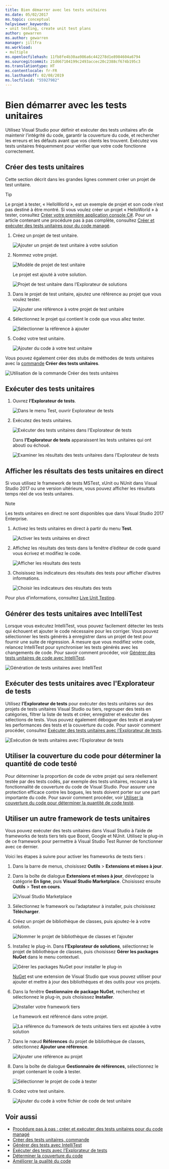 ```yaml
---
title: Bien démarrer avec les tests unitaires
ms.date: 05/02/2017
ms.topic: conceptual
helpviewer_keywords:
- unit testing, create unit test plans
author: gewarren
ms.author: gewarren
manager: jillfra
ms.workload:
- multiple
ms.openlocfilehash: 11fb8fe4b30aa986a6c442278d1e8984604a6794
ms.sourcegitcommit: 21d667104199c2493accec20c2388cf674b195c3
ms.translationtype: HT
ms.contentlocale: fr-FR
ms.lasthandoff: 02/08/2019
ms.locfileid: "55927982"
---
```

# <a name="get-started-with-unit-testing"></a>Bien démarrer avec les tests unitaires

Utilisez Visual Studio pour définir et exécuter des tests unitaires afin de maintenir l’intégrité du code, garantir la couverture du code, et rechercher les erreurs et les défauts avant que vos clients les trouvent. Exécutez vos tests unitaires fréquemment pour vérifier que votre code fonctionne correctement.

## <a name="create-unit-tests"></a>Créer des tests unitaires

Cette section décrit dans les grandes lignes comment créer un projet de test unitaire.

> [!TIP]
> Le projet à tester, « HelloWorld », est un exemple de projet et son code n’est pas destiné à être montré. Si vous voulez créer un projet « HelloWorld » à tester, consultez [Créer votre première application console C#](../ide/quickstart-csharp-console.md). Pour un article contenant une procédure pas à pas complète, consultez [Créer et exécuter des tests unitaires pour du code managé](walkthrough-creating-and-running-unit-tests-for-managed-code.md).

1. Créez un projet de test unitaire.

   ![Ajouter un projet de test unitaire à votre solution](media/createunittest1.png)

1. Nommez votre projet.

   ![Modèle de projet de test unitaire](media/createunittest2.png)

   Le projet est ajouté à votre solution.

   ![Projet de test unitaire dans l’Explorateur de solutions](media/createunittest5.png)

1. Dans le projet de test unitaire, ajoutez une référence au projet que vous voulez tester.

   ![Ajouter une référence à votre projet de test unitaire](media/createunittest6.png)

1. Sélectionnez le projet qui contient le code que vous allez tester.

   ![Sélectionner la référence à ajouter](media/createunittest7.png)

1. Codez votre test unitaire.

   ![Ajouter du code à votre test unitaire](media/createunittest8.png)

Vous pouvez également créer des stubs de méthodes de tests unitaires avec la [commande](create-unit-tests-menu.md) **Créer des tests unitaires**.

![Utilisation de la commande Créer des tests unitaires](media/createunittestcommand2.png)

## <a name="run-unit-tests"></a>Exécuter des tests unitaires

1. Ouvrez **l’Explorateur de tests**.

   ![Dans le menu Test, ouvrir Explorateur de tests](media/rununittest1.png)

1. Exécutez des tests unitaires.

   ![Exécuter des tests unitaires dans l'Explorateur de tests](media/rununittest2.png)

   Dans **l’Explorateur de tests** apparaissent les tests unitaires qui ont abouti ou échoué.

   ![Examiner les résultats des tests unitaires dans l’Explorateur de tests](media/rununittest3.png)

## <a name="view-live-unit-test-results"></a>Afficher les résultats des tests unitaires en direct

Si vous utilisez le framework de tests MSTest, xUnit ou NUnit dans Visual Studio 2017 ou une version ultérieure, vous pouvez afficher les résultats temps réel de vos tests unitaires.

> [!NOTE]
> Les tests unitaires en direct ne sont disponibles que dans Visual Studio 2017 Enterprise.

1. Activez les tests unitaires en direct à partir du menu **Test**.

   ![Activer les tests unitaires en direct](media/live-test-results-start.png)

1. Affichez les résultats des tests dans la fenêtre d’éditeur de code quand vous écrivez et modifiez le code.

   ![Afficher les résultats des tests](media/live-test-results-ui.png)

1. Choisissez les indicateurs des résultats des tests pour afficher d’autres informations.

   ![Choisir les indicateurs des résultats des tests](media/live-test-results-details.png)

Pour plus d’informations, consultez [Live Unit Testing](../test/live-unit-testing-intro.md).

## <a name="generate-unit-tests-with-intellitest"></a>Générer des tests unitaires avec IntelliTest

Lorsque vous exécutez IntelliTest, vous pouvez facilement détecter les tests qui échouent et ajouter le code nécessaire pour les corriger. Vous pouvez sélectionner les tests générés à enregistrer dans un projet de test pour fournir une suite de régression. À mesure que vous modifiez votre code, relancez IntelliTest pour synchroniser les tests générés avec les changements de code. Pour savoir comment procéder, voir [Générer des tests unitaires de code avec IntelliTest](../test/generate-unit-tests-for-your-code-with-intellitest.md).

![Génération de tests unitaires avec IntelliTest](media/intellitest.png)

## <a name="run-unit-tests-with-test-explorer"></a>Exécuter des tests unitaires avec l'Explorateur de tests

Utilisez **l’Explorateur de tests** pour exécuter des tests unitaires sur des projets de tests unitaires Visual Studio ou tiers, regrouper des tests en catégories, filtrer la liste de tests et créer, enregistrer et exécuter des sélections de tests. Vous pouvez également déboguer des tests et analyser les performances des tests et la couverture du code. Pour savoir comment procéder, consultez [Exécuter des tests unitaires avec l’Explorateur de tests](../test/run-unit-tests-with-test-explorer.md).

![Exécution de tests unitaires avec l’Explorateur de tests](media/testexplorer.png)

## <a name="use-code-coverage-to-determine-how-much-code-is-being-tested"></a>Utiliser la couverture du code pour déterminer la quantité de code testé

Pour déterminer la proportion de code de votre projet qui sera réellement testée par des tests codés, par exemple des tests unitaires, recourez à la fonctionnalité de couverture du code de Visual Studio. Pour assurer une protection efficace contre les bogues, les tests doivent porter sur une part importante du code. Pour savoir comment procéder, voir [Utiliser la couverture du code pour déterminer la quantité de code testé](../test/using-code-coverage-to-determine-how-much-code-is-being-tested.md).

## <a name="use-a-different-unit-test-framework"></a>Utiliser un autre framework de tests unitaires

Vous pouvez exécuter des tests unitaires dans Visual Studio à l’aide de frameworks de tests tiers tels que Boost, Google et NUnit. Utilisez le plug-in de ce framework pour permettre à Visual Studio Test Runner de fonctionner avec ce dernier.

Voici les étapes à suivre pour activer les frameworks de tests tiers :

1. Dans la barre de menus, choisissez **Outils** > **Extensions et mises à jour**.

1. Dans la boîte de dialogue **Extensions et mises à jour**, développez la catégorie **En ligne**, puis **Visual Studio Marketplace**. Choisissez ensuite **Outils** > **Test en cours**.

   ![Visual Studio Marketplace](media/extensions-and-updates-testing.png)

1. Sélectionnez le framework ou l’adaptateur à installer, puis choisissez **Télécharger**.

1. Créez un projet de bibliothèque de classes, puis ajoutez-le à votre solution.

   ![Nommer le projet de bibliothèque de classes et l’ajouter](media/create3rdpartyunittest3.png)

1. Installez le plug-in. Dans **l’Explorateur de solutions**, sélectionnez le projet de bibliothèque de classes, puis choisissez **Gérer les packages NuGet** dans le menu contextuel.

   ![Gérer les packages NuGet pour installer le plug-in](media/create3rdpartyunittest3a.png)

   [NuGet](https://www.nuget.org/) est une extension de Visual Studio que vous pouvez utiliser pour ajouter et mettre à jour des bibliothèques et des outils pour vos projets.

1. Dans la fenêtre **Gestionnaire de package NuGet**, recherchez et sélectionnez le plug-in, puis choisissez **Installer**.

   ![Installer votre framework tiers](media/create3rdpartyunittest4.png)

   Le framework est référencé dans votre projet.

   ![La référence du framework de tests unitaires tiers est ajoutée à votre solution](media/create3rdpartyunittest6.png)

1. Dans le nœud **Références** du projet de bibliothèque de classes, sélectionnez **Ajouter une référence**.

   ![Ajouter une référence au projet](media/createunittest6.png)

1. Dans la boîte de dialogue **Gestionnaire de références**, sélectionnez le projet contenant le code à tester.

   ![Sélectionner le projet de code à tester](media/createunittest7.png)

1. Codez votre test unitaire.

   ![Ajouter du code à votre fichier de code de test unitaire](media/create3rdpartyunittest7.png)

## <a name="see-also"></a>Voir aussi

* [Procédure pas à pas : créer et exécuter des tests unitaires pour du code managé](walkthrough-creating-and-running-unit-tests-for-managed-code.md)
* [Créer des tests unitaires, commande](create-unit-tests-menu.md)
* [Générer des tests avec IntelliTest](generate-unit-tests-for-your-code-with-intellitest.md)
* [Exécuter des tests avec l’Explorateur de tests](run-unit-tests-with-test-explorer.md)
* [Déterminer la couverture du code](using-code-coverage-to-determine-how-much-code-is-being-tested.md)
* [Améliorer la qualité du code](improve-code-quality.md)